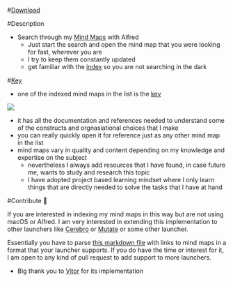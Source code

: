 #[Download](https://github.com/nikitavoloboev/alfred-my-mindmaps/releases/download/1.6/research.alfredworkflow)

#Description
- Search through my [Mind Maps](https://github.com/nikitavoloboev/research) with Alfred
	- Just start the search and open the mind map that you were looking for fast, wherever you are
	- I try to keep them constantly updated
	- get familiar with the [index](https://github.com/nikitavoloboev/research#mindmap-index-%EF%B8%8F) so you are not searching in the dark
	

#[Key](https://github.com/nikitavoloboev/research#mindmap-key-)
- one of the indexed mind maps in the list is the [key](https://my.mindnode.com/Bd58ktc865sQoUvu6VyFYzYun87VmKseGhKNxp4q) 

![](http://i.imgur.com/bmRFfeG.png)

- it has all the documentation and references needed to understand some of the constructs and orgnasiational choices that I make
- you can really quickly open it for reference just as any other mind map in the list 
- mind maps vary in quality and content depending on my knowledge and expertise on the subject
	- nevertheless I always add resources that I have found, in case future me, wants to study and research this topic
	- I have adopted project based learning mindset where I only learn things that are directly needed to solve the tasks that I have at hand

#Contribute 🎊

If you are interested in indexing my mind maps in this way but are not using macOS or Alfred. I am very interested in extending this implementation to other launchers like [Cerebro](https://cerebroapp.com/) or [Mutate](https://github.com/qdore/Mutate) or some other launcher. 

Essentially you have to parse [this markdown file](https://github.com/nikitavoloboev/alfred-my-mindmaps/blob/master/research.md) with links to mind maps in a format that your launcher supports. If you do have the time or interest for it, I am open to any kind of pull request to add support to more launchers.


- Big thank you to [Vitor](https://github.com/vitorgalvao) for its implementation


